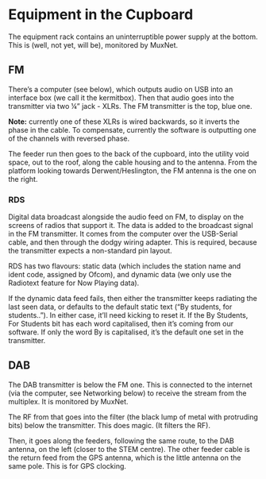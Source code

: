 # Equipment in the Cupboard

The equipment rack contains an uninterruptible power supply at the bottom. This is (well, not yet, will be), monitored by MuxNet.

## FM

There’s a computer (see below), which outputs audio on USB into an interface box (we call it the kermitbox). Then that audio goes into the transmitter via two ¼” jack - XLRs. The FM transmitter is the top, blue one.

**Note:** currently one of these XLRs is wired backwards, so it inverts the phase in the cable. To compensate, currently the software is outputting one of the channels with reversed phase.

The feeder run then goes to the back of the cupboard, into the utility void space, out to the roof, along the cable housing and to the antenna. From the platform looking towards Derwent/Heslington, the FM antenna is the one on the right.

### RDS

Digital data broadcast alongside the audio feed on FM, to display on the screens of radios that support it. The data is added to the broadcast signal in the FM transmitter. It comes from the computer over the USB-Serial cable, and then through the dodgy wiring adapter. This is required, because the transmitter expects a non-standard pin layout.

RDS has two flavours: static data (which includes the station name and ident code, assigned by Ofcom), and dynamic data (we only use the Radiotext feature for Now Playing data).

If the dynamic data feed fails, then either the transmitter keeps radiating the last seen data, or defaults to the default static text (“By students, for students..”). In either case, it’ll need kicking to reset it. If the By Students, For Students bit has each word capitalised, then it’s coming from our software. If only the word By is capitalised, it’s the default one set in the transmitter.

## DAB

The DAB transmitter is below the FM one. This is connected to the internet (via the computer, see Networking below) to receive the stream from the multiplex. It is monitored by MuxNet.

The RF from that goes into the filter (the black lump of metal with protruding bits) below the transmitter. This does magic. (It filters the RF).

Then, it goes along the feeders, following the same route, to the DAB antenna, on the left (closer to the STEM centre). The other feeder cable is the return feed from the GPS antenna, which is the little antenna on the same pole. This is for GPS clocking.
